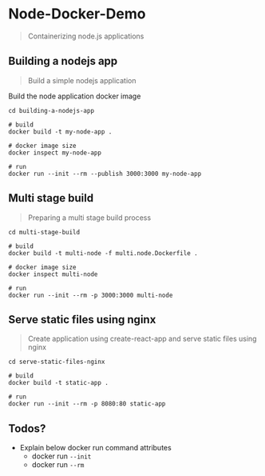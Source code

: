 # Node-Docker-Demo

> Containerizing node.js applications

## Building a nodejs app

> Build a simple nodejs application

Build the node application docker image

```shell
cd building-a-nodejs-app

# build
docker build -t my-node-app .

# docker image size
docker inspect my-node-app

# run
docker run --init --rm --publish 3000:3000 my-node-app

```

## Multi stage build

> Preparing a multi stage build process

```shell
cd multi-stage-build

# build
docker build -t multi-node -f multi.node.Dockerfile .

# docker image size
docker inspect multi-node

# run
docker run --init --rm -p 3000:3000 multi-node
```

## Serve static files using nginx

> Create application using create-react-app and serve static files using nginx

```shell
cd serve-static-files-nginx

# build
docker build -t static-app .

# run
docker run --init --rm -p 8080:80 static-app

```

## Todos?

- Explain below docker run command attributes
  - docker run `--init`
  - docker run `--rm`
